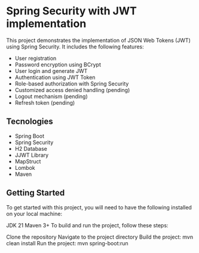 # Spring Security with JWT implementation
This project demonstrates the implementation of JSON Web Tokens (JWT) using Spring Security. It includes the following features:

- User registration
- Password encryption using BCrypt
- User login and generate JWT
- Authentication using JWT Token
- Role-based authorization with Spring Security
- Customized access denied handling (pending)
- Logout mechanism (pending)
- Refresh token (pending)

## Tecnologies
- Spring Boot
- Spring Security
- H2 Database
- JJWT Library
- MapStruct
- Lombok
- Maven

## Getting Started
To get started with this project, you will need to have the following installed on your local machine:

JDK 21
Maven 3+
To build and run the project, follow these steps:

Clone the repository
Navigate to the project directory
Build the project: mvn clean install
Run the project: mvn spring-boot:run
